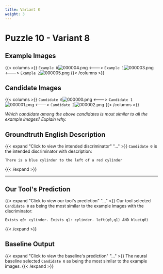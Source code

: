 ```yaml
---
title: Variant 8
weight: 3
---
```


# Puzzle 10 - Variant 8

## Example Images
{{< columns >}}
`Example 0`![000004.png](/clevr-variants/alternate-color/fovariant-8/render/images/CLEVR_val_000004.png)
<--->
`Example 1`![000003.png](/clevr-variants/alternate-color/fovariant-8/render/images/CLEVR_val_000003.png)
<--->
`Example 2`![000005.png](/clevr-variants/alternate-color/fovariant-8/render/images/CLEVR_val_000005.png)
{{< /columns >}}

## Candidate Images
{{< columns >}}
`Candidate 0`![000000.png](/clevr-variants/alternate-color/fovariant-8/render/images/CLEVR_val_000000.png)
<--->
`Candidate 1`![000001.png](/clevr-variants/alternate-color/fovariant-8/render/images/CLEVR_val_000001.png)
<--->
`Candidate 2`![000002.png](/clevr-variants/alternate-color/fovariant-8/render/images/CLEVR_val_000002.png)
{{< /columns >}}

*Which candidate among the above candidates is most similar to all the example images? Explain why.*

## Groundtruth English Description

{{< expand "Click to view the intended discriminator" "..." >}}
`Candidate 0` is the intended discriminator with description:
```plaintext 
There is a blue cylinder to the left of a red cylinder
```
{{< /expand >}}

---



## Our Tool's Prediction

{{< expand "Click to view our tool's prediction" "..." >}}
Our tool selected `Candidate 0` as being the most similar to the example images with the discriminator:
```plaintext
Exists q0: cylinder. Exists q1: cylinder. left(q0,q1) AND blue(q0)
```
{{< /expand >}}



## Baseline Output

{{< expand "Click to view the baseline's prediction" "..." >}}
The neural baseline selected `Candidate 0` as being the most similar to the example images.
{{< /expand >}}

